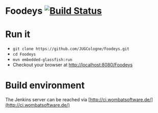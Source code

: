 # Foodeys [![Build Status](http://ci.wombatsoftware.de/job/Foodeys/badge/icon)](http://ci.wombatsoftware.de/job/Foodeys/)

# Run it
* ```git clone https://github.com/JUGCologne/Foodeys.git```
* ```cd Foodeys```
* ```mvn embedded-glassfish:run```
* Checkout your browser at [http://localhost:8080/Foodeys](http://localhost:8080/Foodeys)

# Build environment
The Jenkins server can be reached via [http://ci.wombatsoftware.de/](http://ci.wombatsoftware.de/)
